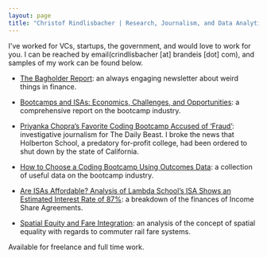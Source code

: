 ```yaml
---
layout: page
title: "Christof Rindlisbacher | Research, Journalism, and Data Analytics"
---
```


I've worked for VCs, startups, the government, and would love to work for you. I can be reached by email(crindlisbacher [at] brandeis [dot] com), and samples of my work can be found below.

+ [The Bagholder Report](https://bagholderreport.substack.com/): an always engaging newsletter about weird things in finance.

+ [Bootcamps and ISAs: Economics, Challenges, and Opportunities](https://www.classcentral.com/report/bootcamps-and-isas/): a comprehensive report on the bootcamp industry.

+ [Priyanka Chopra’s Favorite Coding Bootcamp Accused of ‘Fraud’](https://www.thedailybeast.com/priyanka-chopras-favorite-coding-bootcamp-holberton-accused-of-fraud): investigative journalism for The Daily Beast. I broke the news that Holberton School, a predatory for-profit college, had been ordered to shut down by the state of California. 

+ [How to Choose a Coding Bootcamp Using Outcomes Data](https://www.classcentral.com/report/coding-bootcamps-outcomes-data/): a collection of useful data on the bootcamp industry.

+ [Are ISAs Affordable? Analysis of Lambda School’s ISA Shows an Estimated Interest Rate of 87%](https://www.classcentral.com/report/are-isas-affordable/): a breakdown of the finances of Income Share Agreements.

+ [Spatial Equity and Fare Integration](https://crindlisbacher.github.io/2019/08/11/spatial-fare-equity.html): an analysis of the concept of spatial equality with regards to commuter rail fare systems.

Available for freelance and full time work. 
